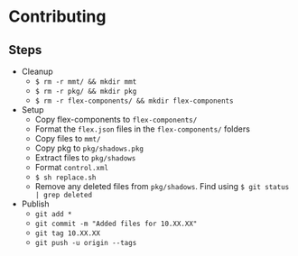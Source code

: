 # Contributing

## Steps

- Cleanup
	- `$ rm -r mmt/ && mkdir mmt`
	- `$ rm -r pkg/ && mkdir pkg`
	- `$ rm -r flex-components/ && mkdir flex-components`
- Setup
	- Copy flex-components to `flex-components/`
	- Format the `flex.json` files in the `flex-components/` folders
	- Copy files to `mmt/`
	- Copy pkg to `pkg/shadows.pkg`
	- Extract files to `pkg/shadows`
	- Format `control.xml`
	- `$ sh replace.sh`
	- Remove any deleted files from `pkg/shadows`. Find using `$ git status | grep deleted`
- Publish
	- `git add *`
	- `git commit -m "Added files for 10.XX.XX"`
	- `git tag 10.XX.XX`
	- `git push -u origin --tags`
